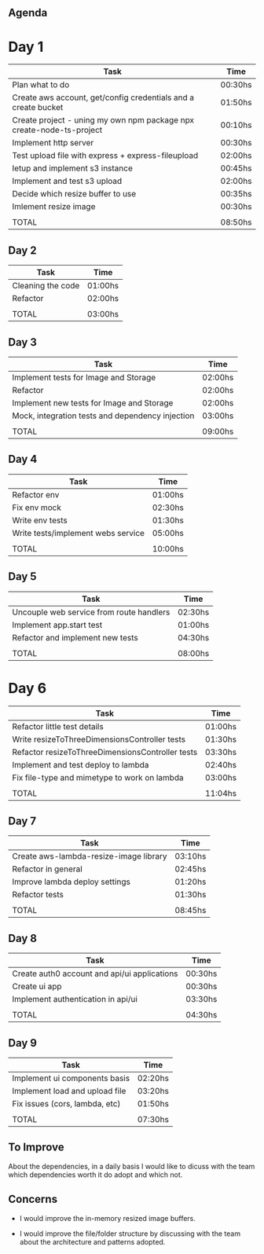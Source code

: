 ## Agenda

# Day 1

| Task                                                                 | Time    |
| -------------------------------------------------------------------- | ------- |
| Plan what to do                                                      | 00:30hs |
| Create aws account, get/config credentials and a create bucket       | 01:50hs |
| Create project - uning my own npm package npx create-node-ts-project | 00:10hs |
| Implement http server                                                | 00:30hs |
| Test upload file with express + express-fileupload                   | 02:00hs |
| Ietup and implement s3 instance                                      | 00:45hs |
| Implement and test s3 upload                                         | 02:00hs |
| Decide which resize buffer to use                                    | 00:35hs |
| Imlement resize image                                                | 00:30hs |
|                                                                      |         |
| TOTAL                                                                | 08:50hs |


## Day 2

| Task                                             | Time    |
| ------------------------------------------------ | ------- |
| Cleaning the code                                | 01:00hs |
| Refactor                                         | 02:00hs |
|                                                  |         |
| TOTAL                                            | 03:00hs |


## Day 3

| Task                                             | Time    |
| ------------------------------------------------ | ------- |
| Implement tests for Image and Storage            | 02:00hs |
| Refactor                                         | 02:00hs |
| Implement new tests for Image and Storage        | 02:00hs |
| Mock, integration tests and dependency injection | 03:00hs |
|                                                  |         |
| TOTAL                                            | 09:00hs |


## Day 4

| Task                                             | Time    |
| ------------------------------------------------ | ------- |
| Refactor env                                     | 01:00hs |
| Fix env mock                                     | 02:30hs |
| Write env tests                                  | 01:30hs |
| Write tests/implement webs service               | 05:00hs |
|                                                  |         |
| TOTAL                                            | 10:00hs |


## Day 5

| Task                                             | Time    |
| ------------------------------------------------ | ------- |
| Uncouple web service from route handlers         | 02:30hs |
| Implement app.start test                         | 01:00hs |
| Refactor and implement new tests                 | 04:30hs |
|                                                  |         |
| TOTAL                                            | 08:00hs |


# Day 6

| Task                                             | Time    |
| ------------------------------------------------ | ------- |
| Refactor little test details                     | 01:00hs |
| Write resizeToThreeDimensionsController tests    | 01:30hs |
| Refactor resizeToThreeDimensionsController tests | 03:30hs |
| Implement and test deploy to lambda              | 02:40hs |
| Fix file-type and mimetype to work on lambda     | 03:00hs |
|                                                  |         |
| TOTAL                                            | 11:04hs |


## Day 7

| Task                                             | Time    |
| ------------------------------------------------ | ------- |
| Create aws-lambda-resize-image library           | 03:10hs |
| Refactor in general                              | 02:45hs |
| Improve lambda deploy settings                   | 01:20hs |
| Refactor tests                                   | 01:30hs |
|                                                  |         |
| TOTAL                                            | 08:45hs |

## Day 8

| Task                                             | Time    |
| ------------------------------------------------ | ------- |
| Create auth0 account and api/ui applications     | 00:30hs |
| Create ui app                                    | 00:30hs |
| Implement authentication in api/ui               | 03:30hs |
|                                                  |         |
| TOTAL                                            | 04:30hs |

## Day 9

| Task                                             | Time    |
| ------------------------------------------------ | ------- |
| Implement ui components basis                    | 02:20hs |
| Implement load and upload file                   | 03:20hs |
| Fix issues (cors, lambda, etc)                   | 01:50hs |
|                                                  |         |
| TOTAL                                            | 07:30hs |


## To Improve

About the dependencies, in a daily basis I would like to dicuss with the team which dependencies worth it do adopt and which not. 

## Concerns

- I would improve the in-memory resized image buffers. 

- I would improve the file/folder structure by discussing with the team about the architecture and patterns adopted.